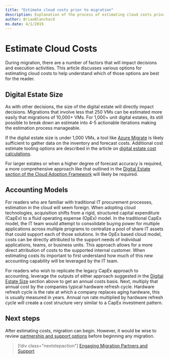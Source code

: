 ```yaml
---
title: "Estimate cloud costs prior to migration"
description: Explanation of the process of estimating cloud costs prior to migration
author: BrianBlanchard
ms.date: 4/1/2019
---
```


# Estimate Cloud Costs

During migration, there are a number of factors that will impact decisions and execution activities. This article discusses various options for estimating cloud costs to help understand which of those options are best for the reader.

## Digital Estate Size

As with other decisions, the size of the digital estate will directly impact decisions. Migrations that involve less that 250 VMs can be estimated more easily that migrations of 10,000+ VMs. For 1,000+ unit digital estates, its still possible to break down an estimate into 4-5 actionable iterations making the estimation process manageable.

If the digital estate size is under 1,000 VMs, a tool like [Azure Migrate](/azure/migrate/migrate-overview) is likely sufficient to gather data on the inventory and forecast costs. Additional cost estimate tooling options are described in the article on [digital estate cost calculations](../../../digital-estate/calculate.md).

For larger estates or when a higher degree of forecast accuracy is required, a more comprehensive approach like that outlined in the [Digital Estate section of the Cloud Adoption Framework](../../../digital-estate/overview.md) will likely be required.

## Accounting Models

For readers who are familiar with traditional IT procurement processes, estimation in the cloud will seem foreign. When adopting cloud technologies, acquisition shifts from a rigid, structured capital expenditure (CapEx) to a fluid operating expense (OpEx) model. In the traditional CapEx model, the IT team would attempt to consolidate buying power for multiple applications across multiple programs to centralize a pool of share IT assets that could support each of those solutions. In the OpEx based cloud model, costs can be directly attributed to the support needs of individual applications, teams, or business units. This approach allows for a more direct attribution of costs to the supported internal customer. When estimating costs its important to first understand how much of this new accounting capability will be leveraged by the IT team.

For readers who wish to replicate the legacy CapEx approach to accounting, leverage the outputs of either approach suggested in the [Digital Estate Size](#digital-estate-size) section above to get an annual costs basis. Next, multiply that annual cost by the companies typical hardware refresh cycle. Hardware refresh cycle is the rate at which a company replaces aging hardware, this is usually measured in years. Annual run rate multiplied by hardware refresh cycle will create a cost structure very similar to a CapEx investment pattern.

## Next steps

After estimating costs, migration can begin. However, it would be wise to review [partnership and support options](partnership-options.md) before beginning any migration.

> [!div class="nextstepaction"]
> [Engaging Migration Partners and Support](partnership-options.md)